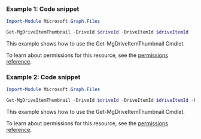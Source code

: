 ### Example 1: Code snippet

```powershell
Import-Module Microsoft.Graph.Files

Get-MgDriveItemThumbnail -DriveId $driveId -DriveItemId $driveItemId
```
This example shows how to use the Get-MgDriveItemThumbnail Cmdlet.

To learn about permissions for this resource, see the [permissions reference](/graph/permissions-reference).

### Example 2: Code snippet

```powershell
Import-Module Microsoft.Graph.Files

Get-MgDriveItemThumbnail -DriveId $driveId -DriveItemId $driveItemId -Property "c300x400_crop"
```
This example shows how to use the Get-MgDriveItemThumbnail Cmdlet.

To learn about permissions for this resource, see the [permissions reference](/graph/permissions-reference).

